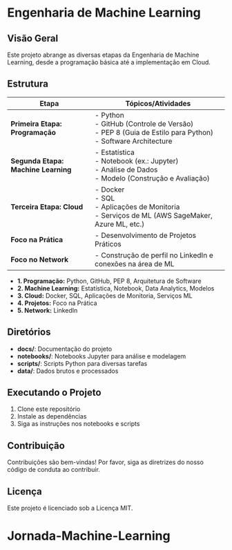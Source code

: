 # Engenharia de Machine Learning

## Visão Geral
Este projeto abrange as diversas etapas da Engenharia de Machine Learning, desde a programação básica até a implementação em Cloud.

## Estrutura
| **Etapa**                 | **Tópicos/Atividades**                                                                         |
|---------------------------|------------------------------------------------------------------------------------------------|
| **Primeira Etapa: Programação** | - Python<br>- GitHub (Controle de Versão)<br>- PEP 8 (Guia de Estilo para Python)<br>- Software Architecture |
| **Segunda Etapa: Machine Learning** | - Estatística<br>- Notebook (ex.: Jupyter)<br>- Análise de Dados<br>- Modelo (Construção e Avaliação)   |
| **Terceira Etapa: Cloud**          | - Docker<br>- SQL<br>- Aplicações de Monitoria<br>- Serviços de ML (AWS SageMaker, Azure ML, etc.)        |
| **Foco na Prática**       | - Desenvolvimento de Projetos Práticos                                                        |
| **Foco no Network**       | - Construção de perfil no LinkedIn e conexões na área de ML                                   |




- **1. Programação:** Python, GitHub, PEP 8, Arquitetura de Software
- **2. Machine Learning:** Estatística, Notebook, Data Analytics, Modelos
- **3. Cloud:** Docker, SQL, Aplicações de Monitoria, Serviços ML
- **4. Projetos:** Foco na Prática
- **5. Network:** LinkedIn

## Diretórios
- **docs/**: Documentação do projeto
- **notebooks/**: Notebooks Jupyter para análise e modelagem
- **scripts/**: Scripts Python para diversas tarefas
- **data/**: Dados brutos e processados

## Executando o Projeto
1. Clone este repositório
2. Instale as dependências
3. Siga as instruções nos notebooks e scripts

## Contribuição
Contribuições são bem-vindas! Por favor, siga as diretrizes do nosso código de conduta ao contribuir.

## Licença
Este projeto é licenciado sob a Licença MIT.
# Jornada-Machine-Learning
